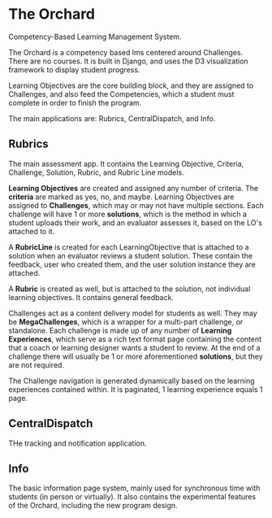 # The Orchard
Competency-Based Learning Management System.

The Orchard is a competency based lms centered around Challenges. There are no courses. It is built in Django, and uses the D3 visualization framework to display student progress. 

Learning Objectives are the core building block, and they are assigned to Challenges, and also feed the Competencies, which a student must complete in order to finish the program.

The main applications are: Rubrics, CentralDispatch, and Info.

## Rubrics

The main assessment app. It contains the Learning Objective, Criteria, Challenge, Solution, Rubric, and Rubric Line models. 

**Learning Objectives** are created and assigned any number of criteria. The **criteria** are marked as yes, no, and maybe. Learning Objectives are assigned to **Challenges**, which may or may not have multiple sections. Each challenge will have 1 or more **solutions**, which is the method in which a student uploads their work, and an evaluator assesses it, based on the LO's attached to it. 

A **RubricLine** is created for each LearningObjective that is attached to a solution when an evaluator reviews a student solution. These contain the feedback, user who created them, and the user solution instance they are attached. 

A **Rubric** is created as well, but is attached to the solution, not individual learning objectives. It contains general feedback.

Challenges act as a content delivery model for students as well. They may be **MegaChallenges**, which is a wrapper for a multi-part challenge, or standalone. Each challenge is made up of any number of **Learning Experiences**, which serve as a rich text format page containing the content that a coach or learning designer wants a student to review. At the end of a challenge there will usually be 1 or more aforementioned **solutions**, but they are not required. 

The Challenge navigation is generated dynamically based on the learning experiences contained within. It is paginated, 1 learning experience equals 1 page.


## CentralDispatch

THe tracking and notification application.


## Info

The basic information page system, mainly used for synchronous time with students (in person or virtually). It also contains the experimental features of the Orchard, including the new program design.
